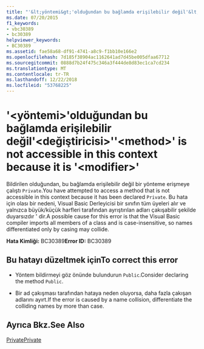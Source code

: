 ```yaml
---
title: "'&lt;yöntemi&gt;'olduğundan bu bağlamda erişilebilir değil'&lt;değiştiricisi&gt;'"
ms.date: 07/20/2015
f1_keywords:
- vbc30389
- bc30389
helpviewer_keywords:
- BC30389
ms.assetid: fae58a68-df91-4741-a8c9-f1bb10e166e2
ms.openlocfilehash: 7d185f38904ac1162641ad7d45be005dfaa67712
ms.sourcegitcommit: 0888d7b24f475c346a3f444de8d83ec1ca7cd234
ms.translationtype: MT
ms.contentlocale: tr-TR
ms.lasthandoff: 12/22/2018
ms.locfileid: "53768225"
---
```

# <a name="ltmethodgt-is-not-accessible-in-this-context-because-it-is-ltmodifiergt"></a><span data-ttu-id="edcdb-102">'&lt;yöntemi&gt;'olduğundan bu bağlamda erişilebilir değil'&lt;değiştiricisi&gt;'</span><span class="sxs-lookup"><span data-stu-id="edcdb-102">'&lt;method&gt;' is not accessible in this context because it is '&lt;modifier&gt;'</span></span>
<span data-ttu-id="edcdb-103">Bildirilen olduğundan, bu bağlamda erişilebilir değil bir yönteme erişmeye çalıştı `Private`.</span><span class="sxs-lookup"><span data-stu-id="edcdb-103">You have attempted to access a method that is not accessible in this context because it has been declared `Private`.</span></span> <span data-ttu-id="edcdb-104">Bu hata için olası bir nedeni, Visual Basic Derleyicisi bir sınıfın tüm üyeleri alır ve yalnızca büyük/küçük harfleri tarafından ayrıştırılan adları çakışabilir şekilde duyarsızdır ' dir.</span><span class="sxs-lookup"><span data-stu-id="edcdb-104">A possible cause for this error is that the Visual Basic compiler imports all members of a class and is case-insensitive, so names differentiated only by casing may collide.</span></span>  
  
 <span data-ttu-id="edcdb-105">**Hata Kimliği:** BC30389</span><span class="sxs-lookup"><span data-stu-id="edcdb-105">**Error ID:** BC30389</span></span>  
  
## <a name="to-correct-this-error"></a><span data-ttu-id="edcdb-106">Bu hatayı düzeltmek için</span><span class="sxs-lookup"><span data-stu-id="edcdb-106">To correct this error</span></span>  
  
-   <span data-ttu-id="edcdb-107">Yöntem bildirmeyi göz önünde bulundurun `Public`.</span><span class="sxs-lookup"><span data-stu-id="edcdb-107">Consider declaring the method `Public`.</span></span>  
  
-   <span data-ttu-id="edcdb-108">Bir ad çakışması tarafından hataya neden oluyorsa, daha fazla çakışan adlarını ayırt.</span><span class="sxs-lookup"><span data-stu-id="edcdb-108">If the error is caused by a name collision, differentiate the colliding names by more than case.</span></span>  
  
## <a name="see-also"></a><span data-ttu-id="edcdb-109">Ayrıca Bkz.</span><span class="sxs-lookup"><span data-stu-id="edcdb-109">See Also</span></span>  
 [<span data-ttu-id="edcdb-110">Private</span><span class="sxs-lookup"><span data-stu-id="edcdb-110">Private</span></span>](../../visual-basic/language-reference/modifiers/private.md)
